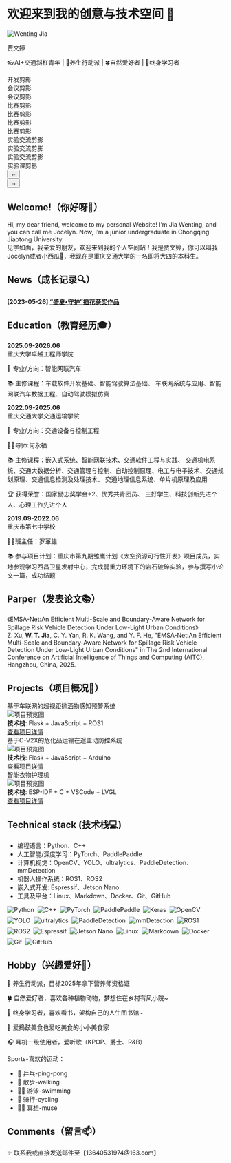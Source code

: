 # 欢迎来到我的创意与技术空间 👋

<div class="profile-header">
  <!-- 左侧头像 -->
  <div class="avatar-section">
    <img src="assets/avatar.jpg" alt="Wenting Jia" class="avatar shadow">
    <p class="tagline">贾文婷</p>
    <p class="tagline">👓AI+交通斜杠青年 | 🍎养生行动派 | 🍀自然爱好者 | 📘终身学习者</p>
  </div>
  
  <!-- 右侧轮播相册 -->
  <div class="gallery-section">
    <div class="gallery-carousel">
      <div class="gallery-item" style="background-image: url('assets/gallery11.jpg')">
        <div class="gallery-caption">开发剪影</div>
      </div>
      <div class="gallery-item" style="background-image: url('assets/gallery1.jpg')">
        <div class="gallery-caption">会议剪影</div>
      </div>
      <div class="gallery-item" style="background-image: url('assets/gallery2.jpg')">
        <div class="gallery-caption">会议剪影</div>
      </div>
      <div class="gallery-item" style="background-image: url('assets/gallery3.jpg')">
        <div class="gallery-caption">比赛剪影</div>
      </div>
      <div class="gallery-item" style="background-image: url('assets/gallery4.jpg')">
        <div class="gallery-caption">比赛剪影</div>
      </div>
      <div class="gallery-item" style="background-image: url('assets/gallery5.jpg')">
        <div class="gallery-caption">比赛剪影</div>
      </div>
      <div class="gallery-item" style="background-image: url('assets/gallery6.jpg')">
        <div class="gallery-caption">比赛剪影</div>
      </div>
      <div class="gallery-item" style="background-image: url('assets/gallery7.jpg')">
        <div class="gallery-caption">实验交流剪影</div>
      </div>
      <div class="gallery-item" style="background-image: url('assets/gallery8.jpg')">
        <div class="gallery-caption">实验交流剪影</div>
      </div>
      <div class="gallery-item" style="background-image: url('assets/gallery9.jpg')">
        <div class="gallery-caption">实验交流剪影</div>
      </div>
      <div class="gallery-item" style="background-image: url('assets/gallery10.jpg')">
        <div class="gallery-caption">实验课剪影</div>
      </div>
    </div>
    <div class="gallery-controls">
      <button class="gallery-prev">←</button>
      <div class="gallery-indicators"></div>
      <button class="gallery-next">→</button>
    </div>
  </div>
</div>

## <strong>Welcome!（你好呀💜）</strong>
<div class="grid-card about-card">
<div class="skill-table">
    <div>Hi, my dear friend, welcome to my personal Website! I’m Jia Wenting, and you can call me Jocelyn. Now, I’m a junior undergraduate in Chongqing Jiaotong University.</div> 
    <div>见字如面，我亲爱的朋友，欢迎来到我的个人空间站！我是贾文婷，你可以叫我Jocelyn或者小西瓜🍉，我现在是重庆交通大学的一名即将大四的本科生。</div>
</div>
</div>

## <strong>News（成长记录🔍）</strong>
<div class="grid-card about-card">
  <div class="skill-table">
    <div><h4 style="font-weight: bolder;">[2023-05-26] <a href="https://news.cqjtu.edu.cn/info/1023/51245.htm">“盛夏•守护”插花获奖作品</a></h4></div>
  </div>
</div>

## <strong>Education（教育经历🎓）</strong>
<div class="grid-card thoughts-card">       
            <div class="edu-container">
                <!-- 本科经历 -->
                <div class="edu-card">
                    <!-- 重庆大学交换学习 -->
                    <div class="edu-row">
                        <div class="edu-period"><strong>2025.09-2026.06</strong></div>
                        <div class="edu-info">
                            <div class="institution">重庆大学卓越工程师学院</div>
                            <div class="details">
                                <p><i class="fas fa-book-open"></i>📖 专业/方向：智能网联汽车</p>
                                <p><i class="fas fa-book-open"></i>📚 主修课程：车载软件开发基础、智能驾驶算法基础、
                                车联网系统与应用、智能网联汽车数据工程、自动驾驶模拟仿真</p>
                            </div>
                        </div>
                    </div>
                    <!-- 重庆交通大学本科 -->
                    <div class="edu-row">
                        <div class="edu-period"><strong>2022.09-2025.06</strong></div>
                        <div class="edu-info">
                            <div class="institution">重庆交通大学交通运输学院</div>
                            <div class="details">
                                <p><i class="fas fa-book-open"></i> 📖 专业/方向：交通设备与控制工程</p>
                                <p><i class="fas fa-user-graduate"></i> 🧑‍🏫导师:何永福</p>
                                <p><i class="fas fa-book-open"></i> 📚 主修课程：嵌入式系统、智能网联技术、交通软件工程与实践、
                                交通机电系统、交通大数据分析、交通管理与控制、自动控制原理、电工与电子技术、交通规划原理、交通信息检测及处理技术、
                                交通地理信息系统、单片机原理及应用</p>
                                <p><i class="fas fa-book-open"></i>🏆 获得荣誉：国家励志奖学金*2、优秀共青团员、
                                三好学生、科技创新先进个人、心理工作先进个人</p>
                            </div>
                        </div>
                    </div>
                </div>
                <!-- 高中经历 -->
                <div class="edu-card">
                    <div class="edu-row">
                        <div class="edu-period"><strong>2019.09-2022.06</strong></div>
                        <div class="edu-info">
                            <div class="institution">重庆市第七中学校</div>
                            <div class="details">
                                <p><i class="fas fa-chalkboard-teacher"></i> 🧑‍🏫班主任：罗革雄</p>
                                <p><i class="fas fa-book-open"></i> 📚 参与项目计划：重庆市第九期雏鹰计划《太空资源可行性开发》项目成员，实地参观学习西昌卫星发射中心，完成弱重力环境下的岩石破碎实验，参与撰写小论文一篇，成功结题</p>
                            </div>
                        </div>
                    </div>
                </div>
            </div>
</div>


## <strong>Parper（发表论文📚）</strong>
<div class="grid-card thoughts-card">
<div class="thoughts-grid">

<div class="thought-card">
<div class="thought-header">《EMSA-Net:An Efficient Multi-Scale and Boundary-Aware Network for Spillage Risk Vehicle Detection Under Low-Light Urban Conditions》</div>Z. Xu,<strong> W. T. Jia</strong>, C. Y. Yan, R. K. Wang, and Y. F. He, "EMSA-Net:An Efficient Multi-Scale and Boundary-Aware Network for Spillage Risk Vehicle Detection Under Low-Light Urban Conditions" in The 2nd International Conference on Artificial Intelligence of Things and Computing (AITC), Hangzhou, China, 2025. </div>

</div>
</div>

## <strong>Projects（项目概况🤖）</strong>
<div class="grid-card projects-card">
<div class="project-grid">
        <div class="project-vertical">
            <div class="project-card-vertical">
                <div class="project-header-vertical">基于车联网的超视距抛洒物感知预警系统</div>
                <div class="project-content-vertical">
                    <img src="assets/project1-thumb.jpg" alt="项目预览图" class="project-image">
                    <div class="project-details-vertical">
                        <div class="project-highlight">
                            <span class="project-tech"><strong>技术栈</strong></span>: Flask + JavaScript + ROS1
                        </div>
                    </div>
                    <a href="/projects/project1" class="md-button">查看项目详情</a>
                </div>
            </div>
            <div class="project-card-vertical">
                <div class="project-header-vertical">基于C-V2X的危化品运输在途主动防控系统</div>
                <div class="project-content-vertical">
                    <img src="assets/project2-thumb.jpg" alt="项目预览图" class="project-image">
                    <div class="project-details-vertical">
                        <div class="project-highlight">
                            <span class="project-tech"><strong>技术栈</strong></span>: Flask + JavaScript + Arduino
                        </div>
                    </div>
                    <a href="/projects/project2" class="md-button">查看项目详情</a>
                </div>
            </div>
            <div class="project-card-vertical">
                <div class="project-header-vertical">智能衣物护理机</div>
                <div class="project-content-vertical">
                    <img src="assets/project3-thumb.jpg" alt="项目预览图" class="project-image">
                    <div class="project-details-vertical">
                        <div class="project-highlight">
                            <span class="project-tech"><strong>技术栈</strong></span>: ESP-IDF + C + VSCode + LVGL
                        </div>
                    </div>
                    <a href="../projects/project3" class="md-button">查看项目详情</a>
                </div>
            </div>
        </div>
</div>
</div>

## **Technical stack (技术栈💻)**
<div class="grid-card thoughts-card">
<ul>
<li> 编程语言：Python、C++ </li>    
<li> 人工智能/深度学习：PyTorch、PaddlePaddle </li>
<li> 计算机视觉：OpenCV、YOLO、ultralytics、PaddleDetection、mmDetection </li>
<li> 机器人操作系统：ROS1、ROS2 </li>
<li> 嵌入式开发: Espressif、Jetson Nano </li>
<li> 工具及平台：Linux、Markdown、Docker、Git、GitHub </li>
</ul>
<div style="display: flex; align-items: center; justify-content: flex-start; flex-wrap: wrap; gap: 8px;">
    <img src="https://img.shields.io/badge/Python-3776AB?logo=python&logoColor=white" alt="Python">
    <img src="https://img.shields.io/badge/C%2B%2B-00599C?logo=cplusplus&logoColor=white" alt="C++">
    <img src="https://img.shields.io/badge/PyTorch-%23EE4C2C.svg?logo=PyTorch&logoColor=white" alt="PyTorch">
    <img src="https://img.shields.io/badge/PaddlePaddle-2E72D9?logo=PaddlePaddle&logoColor=white" alt="PaddlePaddle">
    <img src="https://img.shields.io/badge/Keras-%23D00000.svg?logo=Keras&logoColor=white" alt="Keras">
    <img src="https://img.shields.io/badge/OpenCV-5C3EE8?logo=OpenCV&logoColor=white" alt="OpenCV">
    <img src="https://img.shields.io/badge/YOLO-00FFFF?logo=YOLO&logoColor=black" alt="YOLO">
    <img src="https://img.shields.io/badge/ultralytics-0052FF?logo=ultralytics&logoColor=white" alt="ultralytics">
    <img src="https://img.shields.io/badge/PaddleDetection-2E72D9?logo=PaddlePaddle&logoColor=white" alt="PaddleDetection">
    <img src="https://img.shields.io/badge/mmDetection-FF7D00?logo=open-mmlab&logoColor=white" alt="mmDetection">
    <img src="https://img.shields.io/badge/ROS1-22314E?logo=ROS&logoColor=white" alt="ROS1">
    <img src="https://img.shields.io/badge/ROS2-0A95BF?logo=ROS&logoColor=white" alt="ROS2">
    <img src="https://img.shields.io/badge/Espressif-red" alt="Espressif">
    <img src="https://img.shields.io/badge/Jetson%20Nano-40826D?logo=NVIDIA&logoColor=white" alt="Jetson Nano">
    <img src="https://img.shields.io/badge/Linux-FCC624?logo=linux&logoColor=black" alt="Linux">
    <img src="https://img.shields.io/badge/Markdown-000000?logo=markdown&logoColor=white" alt="Markdown">
    <img src="https://img.shields.io/badge/Docker-2496ED?logo=docker&logoColor=white" alt="Docker">
    <img src="https://img.shields.io/badge/Git-F05032?logo=git&logoColor=white" alt="Git">
    <img src="https://img.shields.io/badge/GitHub-181717?logo=github&logoColor=white" alt="GitHub">
</div>
</div>

## **Hobby（兴趣爱好🎨）**
<div class="grid-card thoughts-card">
<p>🍎 养生行动派，目标2025年拿下营养师资格证</p>
<p>🍀 自然爱好者，喜欢各种植物动物，梦想住在乡村有风小院~</p>
<p>📘 终身学习者，喜欢看书，架构自己的人生图书馆~</p>
<p>🍕 爱捣鼓美食也爱吃美食的小小美食家</p>
<p>🎧 耳机一级使用者，爱听歌（KPOP、爵士、R&B）</p>

<p>Sports-喜欢的运动：</p>
<ul>
<li>🏸 乒乓-ping-pong</li>
<li>🚶 散步-walking</li>
<li>🏊‍♀️ 游泳-swimming</li>
<li>🚴 骑行-cycling</li>
<li>🧘‍♀️ 冥想-muse</li>
</ul>
</div>


## <strong>Comments（留言📫）</strong>
<div class="grid-card cta-card">
<section class="cta-section">
✨ 联系我或直接发送邮件至【13640531974@163.com】
</section>
</div>

